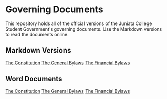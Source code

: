 # Governing Documents

This repository holds all of the official versions of the Juniata College Student Government's governing documents. Use the Markdown versions to read the documents online.  

## Markdown Versions
[The Constitution](https://github.com/Juniata-Student-Government/Governing-Documents/blob/master/The-Constitution.md)
[The General Bylaws](https://github.com/Juniata-Student-Government/Governing-Documents/blob/master/General-Bylaws.md%5C)
[The Financial Bylaws]()

## Word Documents
[The Constitution](https://github.com/Juniata-Student-Government/Governing-Documents/blob/master/JUNIATA%20COLLEGE%20CONSTITUTION%20-%20FINAL.docx)
[The General Bylaws](https://github.com/Juniata-Student-Government/Governing-Documents/blob/master/GENERAL%20BY-LAWS%20-%20FINAL.docx)
[The Financial Bylaws](https://github.com/Juniata-Student-Government/Governing-Documents/blob/master/FINANCIAL%20BY-LAWS%20-%20FINAL.docx)